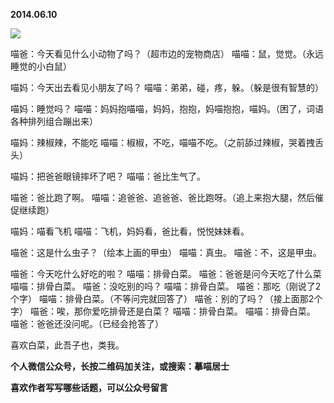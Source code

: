 
          
            
**2014.06.10**



![](//upload-images.jianshu.io/upload_images/51001-217a472300a22583.jpg)




喵爸：今天看见什么小动物了吗？（超市边的宠物商店）
喵喵：鼠，觉觉。（永远睡觉的小白鼠）


喵妈：今天出去看见小朋友了吗？
喵喵：弟弟，碰，疼，躲。（躲是很有智慧的）


喵妈：睡觉吗？
喵喵：妈妈抱喵喵，妈妈，抱抱，妈喵抱抱，喵妈。（困了，词语各种排列组合蹦出来）


喵妈：辣椒辣，不能吃
喵喵：椒椒，不吃，喵喵不吃。（之前舔过辣椒，哭着拽舌头）


喵妈：把爸爸眼镜摔坏了吧？
喵喵：爸比生气了。


喵爸：爸比跑了啊。
喵喵：追爸爸、追爸爸、爸比跑呀。（追上来抱大腿，然后催促继续跑）


喵妈：喵看飞机
喵喵：飞机，妈妈看，爸比看，悦悦妹妹看。


喵爸：这是什么虫子？（绘本上画的甲虫）
喵喵：真虫。
喵爸：不，这是甲虫。


喵爸：今天吃什么好吃的啦？
喵喵：排骨白菜。
喵爸：爸爸是问今天吃了什么菜
喵喵：排骨白菜。
喵爸：没吃别的吗？
喵喵：排骨白菜。
喵爸：那吃（刚说了2个字）
喵喵：排骨白菜。（不等问完就回答了）
喵爸：别的了吗？（接上面那2个字）
喵爸：唉，那你爱吃排骨还是白菜？
喵喵：排骨白菜。
喵喵：排骨白菜。
喵爸：爸爸还没问呢。（已经会抢答了）


喜欢白菜，此吾子也，类我。


**个人微信公众号，长按二维码加关注，或搜索：摹喵居士**

**喜欢作者写写哪些话题，可以公众号留言**




          
        
